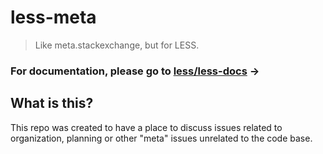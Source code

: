 # less-meta

> Like meta.stackexchange, but for LESS. 

### For documentation, please go to [less/less-docs](https://github.com/less/less-docs) →

## What is this?

This repo was created to have a place to discuss issues related to organization, planning or other "meta" issues unrelated to the code base. 

